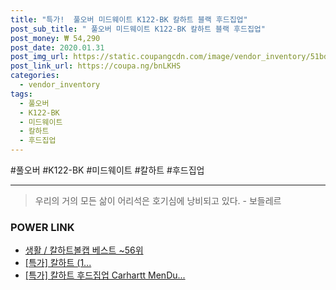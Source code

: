 ```yaml
--- 
title: "특가!  풀오버 미드웨이트 K122-BK 칼하트 블랙 후드집업" 
post_sub_title: " 풀오버 미드웨이트 K122-BK 칼하트 블랙 후드집업" 
post_money: ₩ 54,290 
post_date: 2020.01.31 
post_img_url: https://static.coupangcdn.com/image/vendor_inventory/51bd/899342495d8d7e55ae86663ec35d5588c9168c4c0f4639b8df0e94f2837a.jpg 
post_link_url: https://coupa.ng/bnLKHS 
categories: 
  - vendor_inventory 
tags: 
  - 풀오버 
  - K122-BK 
  - 미드웨이트 
  - 칼하트 
  - 후드집업 
--- 
```

  #풀오버 #K122-BK #미드웨이트 #칼하트 #후드집업 
<hr> 

> 우리의 거의 모든 삶이 어리석은 호기심에 낭비되고 있다. - 보들레르 


### POWER LINK

* <a href="https://blog.naver.com/santokki14/221778335097" target="_blank">생활 / 칼하트볼캡 베스트 ~56위</a>
* <a href="https://blog.naver.com/sakai111/221791090702" target="_blank">[특가] 칼하트 (1...</a>
* <a href="https://blog.naver.com/an0733/221790984925" target="_blank">[특가] 칼하트 후드집업 Carhartt MenDu...</a>
